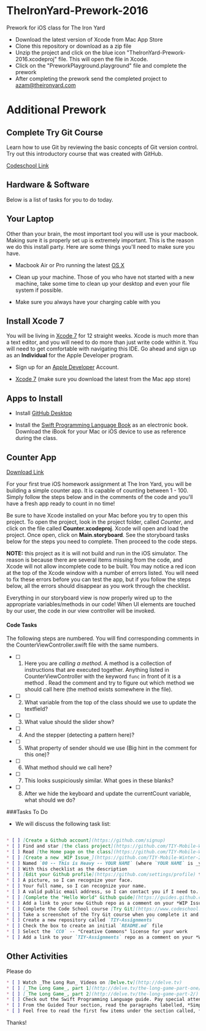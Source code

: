 # TheIronYard-Prework-2016
Prework for iOS class for The Iron Yard

- Download the latest version of Xcode from Mac App Store 
- Clone this repository or download as a zip file 
- Unzip the project and click on the blue icon "TheIronYard-Prework-2016.xcodeproj" file. This will open the file in Xcode. 
- Click on the "PreworkPlayground.playground" file and complete the prework 
- After completing the prework send the completed project to azam@theironyard.com 


# Additional Prework

## Complete Try Git Course 
<p>
Learn how to use Git by reviewing the basic concepts of Git version control. Try out this introductory course that was created with GitHub.
</p>

[Codeschool Link](https://www.codeschool.com/courses/try-git)

## Hardware & Software 

Below is a list of tasks for you to do today. 

## Your Laptop

Other than your brain, the most important tool you will use is your macbook. Making sure it is properly set up is extremely important. This is the reason we do this install party. Here are some things you'll need to make sure you have.

- Macbook Air or Pro running the latest [OS X](https://itunes.apple.com/us/app/os-x-el-capitan/id1018109117?mt=12)

- Clean up your machine. Those of you who have not started with a new machine, take some time to clean up your desktop and even your file system if possible.

- Make sure you always have your charging cable with you

## Install Xcode 7

You will be living in [Xcode 7](https://itunes.apple.com/us/app/xcode/id497799835?mt=12) for 12 straight weeks. Xcode is much more than a text editor, and you will need to do more than just write code within it. You will need to get comfortable with navigating this IDE. Go ahead and sign up as an **Individual** for the Apple Developer program.

- Sign up for an [Apple Developer](https://developer.apple.com/programs/) Account.

- [Xcode 7](https://itunes.apple.com/us/app/xcode/id497799835?mt=12) (make sure you download the latest from the Mac app store)

## Apps to Install

- Install [GitHub Desktop](https://desktop.github.com)

- Install the [Swift Programming Language Book](https://itunes.apple.com/us/book/swift-programming-language/id881256329?mt=11) as an electronic book. Download the iBook for your Mac or iOS device to use as reference during the class.

## Counter App

[Download Link](https://www.dropbox.com/s/9m338xmbm7g2s4g/Counter-starter.zip?dl=0)

For your first true iOS homework assignment at The Iron Yard, you will be building a simple counter app. It is capable of counting between 1 - 100. Simply follow the steps below and in the comments of the code and you'll have a fresh app ready to count in no time!

Be sure to have Xcode installed on your Mac before you try to open this project. To open the project, look in the project folder, called *Counter*, and click on the file called **Counter.xcodeproj**. Xcode will open and load the project. Once open, click on **Main.storyboard**. See the storyboard tasks below for the steps you need to complete. Then proceed to the code steps.

**NOTE:** this project as it is will not build and run in the iOS simulator. The reason is because there are several items missing from the code, and Xcode will not allow incomplete code to be built. You may notice a red icon at the top of the Xcode window with a number of errors listed. You will need to fix these errors before you can test the app, but if you follow the steps below, all the errors should disappear as you work through the checklist.

Everything in our storyboard view is now properly wired up to the appropriate variables/methods in our code! When UI elements are touched by our user, the code in our view controller will be invoked.

#### Code Tasks

The following steps are numbered. You will find corresponding comments in the CounterViewController.swift file with the same numbers.

* [ ] 1. Here you are *calling a method*. A method is a collection of instructions that are executed together. Anything listed in CounterViewController with the keyword ```func``` in front of it is a method . Read the comment and try to figure out which method we should call here (the method exists somewhere in the file).
* [ ] 2. What variable from the top of the class should we use to update the textfield?
* [ ] 3. What value should the slider show?
* [ ] 4. And the stepper (detecting a pattern here)?
* [ ] 5.  What property of sender should we use (Big hint in the comment for this one)?
* [ ] 6. What method should we call here? 
* [ ] 7. This looks suspiciously similar. What goes in these blanks?
* [ ] 8. After we hide the keyboard and update the currentCount variable, what should we do?

###Tasks To Do

- We will discuss the following task list:

```markdown

* [ ] [Create a Github account](https://github.com/signup)
* [ ] Find and star [the class project](https://github.com/TIY-Mobile-Winter-2016/TIY-Course)
* [ ] Read [the Home page on the class](https://github.com/TIY-Mobile-Winter-2016/TIY-Course)
* [ ] [Create a new _WIP Issue_](https://github.com/TIY-Mobile-Winter-2016/issues/new)
* [ ] Named `00 -- This is Heavy -- YOUR NAME` (where `YOUR NAME` is _your_ name)
* [ ] With this checklist as the description
* [ ] [Edit your Github profile](https://github.com/settings/profile) to provide:
* [ ] A picture, so I can recognize your face.
* [ ] Your full name, so I can recognize your name.
* [ ] A valid public email address, so I can contact you if I need to.
* [ ] [Complete the "Hello World" Github guide](https://guides.github.com/activities/hello-world/)
* [ ] Add a link to your new Github repo as a comment on your *WIP Issue*
* [ ] Complete the Code School course [Try Git](https://www.codeschool.com/courses/try-git)
* [ ] Take a screenshot of the Try Git course when you complete it and add it as a comment to your *WIP Issue*
* [ ] Create a new repository called `TIY-Assignments`
* [ ] Check the box to create an initial `README.md` file
* [ ] Select the `CC0` -- "Creative Commons" license for your work
* [ ] Add a link to your `TIY-Assignments` repo as a comment on your *WIP Issue*

```

## Other Activities

Please do

```markdown
* [ ] Watch _The Long Run_ Videos on [Delve.tv](http://delve.tv)
* [ ] [_The Long Game_, part 1](http://delve.tv/the-long-game-part-one/)
* [ ] [_The Long Game_, part 2](http://delve.tv/the-long-game-part-2/)
* [ ] Check out the Swift Programming Language guide. Pay special attention to the first section [*Welcome To Swift*](https://developer.apple.com/library/ios/documentation/Swift/Conceptual/Swift_Programming_Language/GuidedTour.html).
* [ ] From the Guided Tour section, read the paragraphs labelled, *Simple Values* and *Control Flow*.
* [ ] Feel free to read the first few items under the section called, *The Basics*. This is in the *Language Guide* chapter.

```









Thanks! 
